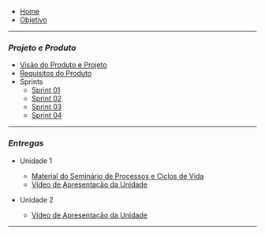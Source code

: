 - [Home](README.md)
- [Objetivo](pages/objetivo.md)

----------------------------------------------------
### _**Projeto e Produto**_

- [Visão do Produto e Projeto](pages/VisãodoProdutoeProjeto.md)
- [Requisitos do Produto](pages/ProductBacklog.md)
- Sprints
   - [Sprint 01](pages/Sprint01.md)
   - [Sprint 02](pages/Sprint02.md)
   - [Sprint 03](pages/Sprint03.md)
   - [Sprint 04](pages/Sprint04.md)

----------------------------------------------------
### _**Entregas**_

- Unidade 1 
   - [Material do Seminário de Processos e Ciclos de Vida](pages/MaterialdoSemináriodoProcessoseCiclosdeVida.md)
   - [Vídeo de Apresentação da Unidade](pages/VideoApresentacaoDasEntregas.md)
   
- Unidade 2
   - [Vídeo de Apresentação da Unidade](pages/VideoApresentacaoUnidade2.md)
----------------------------------------------------



   
